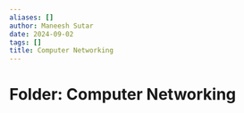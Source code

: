 ```yaml
---
aliases: []
author: Maneesh Sutar
date: 2024-09-02
tags: []
title: Computer Networking
---
```


# Folder: Computer Networking
